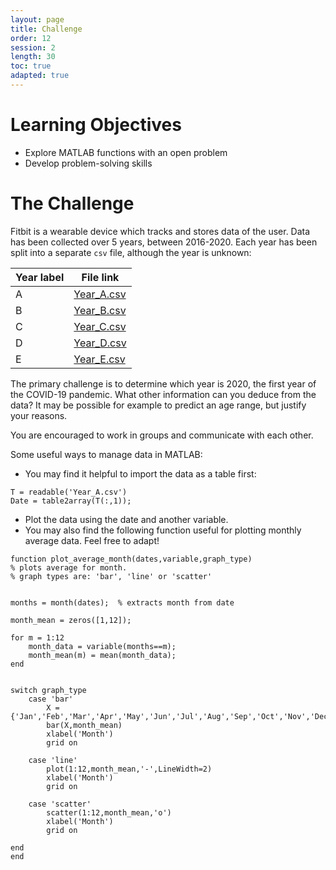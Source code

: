 ```yaml
---
layout: page
title: Challenge
order: 12
session: 2
length: 30
toc: true
adapted: true
---
```

# Learning Objectives
- Explore MATLAB functions with an open problem
- Develop problem-solving skills

# The Challenge
Fitbit is a wearable device which tracks and stores data of the user. Data has been collected over 5 years, between 2016-2020. Each year has been split into a separate `csv` file, although the year is unknown:

|Year label| File link  |
|--------|------------|
|A       |[Year_A.csv][11]|
|B       |[Year_B.csv][21]|
|C       |[Year_C.csv][31]|
|D       |[Year_D.csv][41]|
|E       |[Year_E.csv][51]|

[11]:../downloads/Year_A.csv
[21]:../downloads/Year_B.csv
[31]:../downloads/Year_C.csv
[41]:../downloads/Year_D.csv
[51]:../downloads/Year_E.csv

The primary challenge is to determine which year is 2020, the first year of the COVID-19 pandemic. What other information can you deduce from the data? It may be   possible for example to predict an age range, but justify your reasons. 

You are encouraged to work in groups and communicate with each other.

Some useful ways to manage data in MATLAB:
- You may find it helpful to import the data as a table first:
```
T = readable('Year_A.csv')
Date = table2array(T(:,1));
```
- Plot the data using the date and another variable.
- You may also find the following function useful for plotting monthly average data. Feel free to adapt!
```
function plot_average_month(dates,variable,graph_type)
% plots average for month. 
% graph types are: 'bar', 'line' or 'scatter'


months = month(dates);  % extracts month from date

month_mean = zeros([1,12]);

for m = 1:12
    month_data = variable(months==m);
    month_mean(m) = mean(month_data);
end


switch graph_type
    case 'bar'
        X = {'Jan','Feb','Mar','Apr','May','Jun','Jul','Aug','Sep','Oct','Nov','Dec'};
        bar(X,month_mean)
        xlabel('Month')
        grid on

    case 'line'
        plot(1:12,month_mean,'-',LineWidth=2)
        xlabel('Month')
        grid on

    case 'scatter'
        scatter(1:12,month_mean,'o')
        xlabel('Month')
        grid on

end
end
```
